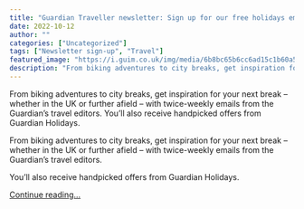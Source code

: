 ```yaml
---
title: "Guardian Traveller newsletter: Sign up for our free holidays email"
date: 2022-10-12
author: ""
categories: ["Uncategorized"]
tags: ["Newsletter sign-up", "Travel"]
featured_image: "https://i.guim.co.uk/img/media/6b8bc65b6cc6ad15c1b60a5f21718aa0449979f4/0_0_760_456/master/760.png?width=140&quality=85&auto=format&fit=max&s=d14dbba384ae9b27d6730ec4681b557a"
description: "From biking adventures to city breaks, get inspiration for your next break – whether in the UK or further afield – with twice-weekly emails from the Guardian’s ..."
---
```


From biking adventures to city breaks, get inspiration for your next break – whether in the UK or further afield – with twice-weekly emails from the Guardian’s travel editors. You’ll also receive handpicked offers from Guardian Holidays. 

From biking adventures to city breaks, get inspiration for your next break – whether in the UK or further afield – with twice-weekly emails from the Guardian’s travel editors.

You’ll also receive handpicked offers from Guardian Holidays.

[Continue reading...](https://www.theguardian.com/global/2022/oct/12/sign-up-for-the-guardian-traveller-newsletter-our-free-holidays-email)
